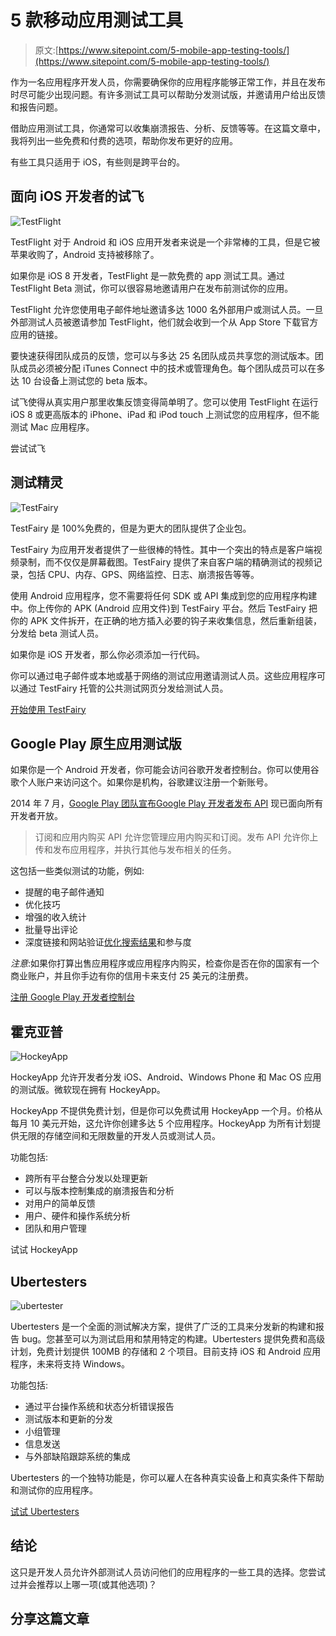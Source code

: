 # 5 款移动应用测试工具

> 原文:[https://www.sitepoint.com/5-mobile-app-testing-tools/](https://www.sitepoint.com/5-mobile-app-testing-tools/)

作为一名应用程序开发人员，你需要确保你的应用程序能够正常工作，并且在发布时尽可能少出现问题。有许多测试工具可以帮助分发测试版，并邀请用户给出反馈和报告问题。

借助应用测试工具，你通常可以收集崩溃报告、分析、反馈等等。在这篇文章中，我将列出一些免费和付费的选项，帮助你发布更好的应用。

有些工具只适用于 iOS，有些则是跨平台的。

## 面向 iOS 开发者的试飞

![TestFlight](../Images/10446314f005da8f94cf5172711fe5f6.png)

TestFlight 对于 Android 和 iOS 应用开发者来说是一个非常棒的工具，但是它被苹果收购了，Android 支持被移除了。

如果你是 iOS 8 开发者，TestFlight 是一款免费的 app 测试工具。通过 TestFlight Beta 测试，你可以很容易地邀请用户在发布前测试你的应用。

TestFlight 允许您使用电子邮件地址邀请多达 1000 名外部用户或测试人员。一旦外部测试人员被邀请参加 TestFlight，他们就会收到一个从 App Store 下载官方应用的链接。

要快速获得团队成员的反馈，您可以与多达 25 名团队成员共享您的测试版本。团队成员必须被分配 iTunes Connect 中的技术或管理角色。每个团队成员可以在多达 10 台设备上测试您的 beta 版本。

试飞使得从真实用户那里收集反馈变得简单明了。您可以使用 TestFlight 在运行 iOS 8 或更高版本的 iPhone、iPad 和 iPod touch 上测试您的应用程序，但不能测试 Mac 应用程序。

尝试试飞

## 测试精灵

![TestFairy](../Images/8f5eb249eeb19be9324ca1caaf3301ec.png)

TestFairy 是 100%免费的，但是为更大的团队提供了企业包。

TestFairy 为应用开发者提供了一些很棒的特性。其中一个突出的特点是客户端视频录制，而不仅仅是屏幕截图。TestFairy 提供了来自客户端的精确测试的视频记录，包括 CPU、内存、GPS、网络监控、日志、崩溃报告等等。

使用 Android 应用程序，您不需要将任何 SDK 或 API 集成到您的应用程序构建中。你上传你的 APK (Android 应用文件)到 TestFairy 平台。然后 TestFairy 把你的 APK 文件拆开，在正确的地方插入必要的钩子来收集信息，然后重新组装，分发给 beta 测试人员。

如果你是 iOS 开发者，那么你必须添加一行代码。

你可以通过电子邮件或本地或基于网络的测试应用邀请测试人员。这些应用程序可以通过 TestFairy 托管的公共测试网页分发给测试人员。

[开始使用 TestFairy](http://testfairy.com/)

## Google Play 原生应用测试版

如果你是一个 Android 开发者，你可能会访问谷歌开发者控制台。你可以使用谷歌个人账户来访问这个。如果你是机构，谷歌建议注册一个新账号。

2014 年 7 月，[Google Play 团队宣布](http://android-developers.blogspot.com/2014/07/grow-with-google-play-scaled-publishing.html)[Google Play 开发者发布 API](https://developers.google.com/android-publisher/) 现已面向所有开发者开放。

> 订阅和应用内购买 API 允许您管理应用内购买和订阅。发布 API 允许你上传和发布应用程序，并执行其他与发布相关的任务。

这包括一些类似测试的功能，例如:

*   提醒的电子邮件通知
*   优化技巧
*   增强的收入统计
*   批量导出评论
*   深度链接和网站验证[优化搜索结果](https://developers.google.com/app-indexing/)和参与度

*注意*:如果你打算出售应用程序或应用程序内购买，检查你是否在你的国家有一个商业账户，并且你手边有你的信用卡来支付 25 美元的注册费。

[注册 Google Play 开发者控制台](https://play.google.com/apps/publish/)

## 霍克亚普

![HockeyApp](../Images/eb504f104e365b45b41fa24b5456b6fc.png)

HockeyApp 允许开发者分发 iOS、Android、Windows Phone 和 Mac OS 应用的测试版。微软现在拥有 HockeyApp。

HockeyApp 不提供免费计划，但是你可以免费试用 HockeyApp 一个月。价格从每月 10 美元开始，这允许你创建多达 5 个应用程序。HockeyApp 为所有计划提供无限的存储空间和无限数量的开发人员或测试人员。

功能包括:

*   跨所有平台整合分发以处理更新
*   可以与版本控制集成的崩溃报告和分析
*   对用户的简单反馈
*   用户、硬件和操作系统分析
*   团队和用户管理

试试 HockeyApp

## Ubertesters

![ubertester](../Images/92cafd4c4276706b4f10aee2d0493059.png)

Ubertesters 是一个全面的测试解决方案，提供了广泛的工具来分发新的构建和报告 bug。您甚至可以为测试启用和禁用特定的构建。Ubertesters 提供免费和高级计划，免费计划提供 100MB 的存储和 2 个项目。目前支持 iOS 和 Android 应用程序，未来将支持 Windows。

功能包括:

*   通过平台操作系统和状态分析错误报告
*   测试版本和更新的分发
*   小组管理
*   信息发送
*   与外部缺陷跟踪系统的集成

Ubertesters 的一个独特功能是，你可以雇人在各种真实设备上和真实条件下帮助和测试你的应用程序。

[试试 Ubertesters](http://ubertesters.com/)

## 结论

这只是开发人员允许外部测试人员访问他们的应用程序的一些工具的选择。您尝试过并会推荐以上哪一项(或其他选项)？

## 分享这篇文章